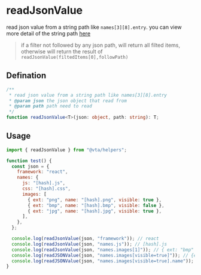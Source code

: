 # readJsonValue

read json value from a string path like `names[3][8].entry`. you can view more detail of the string path [here](../parse-json-path)

> if a filter not followed by any json path, will return all filted items, otherwise will return the result of `readJsonValue(filtedItems[0],followPath)`

## Defination

```typescript
/**
 * read json value from a string path like names[3][8].entry
 * @param json the json object that read from
 * @param path path need to read
 */
function readJsonValue<T>(json: object, path: string): T;
```

## Usage

```javascript
import { readJsonValue } from "@vta/helpers";

function test() {
  const json = {
    framework: "react",
    names: {
      js: "[hash].js",
      css: "[hash].css",
      images: [
        { ext: "png", name: "[hash].png", visible: true },
        { ext: "bmp", name: "[hash].bmp", visible: false },
        { ext: "jpg", name: "[hash].jpg", visible: true },
      ],
    },
  };

  console.log(readJsonValue(json, "framework")); // react
  console.log(readJsonValue(json, "names.js")); // [hash].js
  console.log(readJsonValue(json, "names.images[1]")); // { ext: "bmp" ... }
  console.log(readJSONValue(json, "names.images[visible=true]")); // {ext: "png",...}, {ext: "jpg",...}
  console.log(readJSONValue(json, "names.images[visible=true].name")); // [hash].png
}
```
